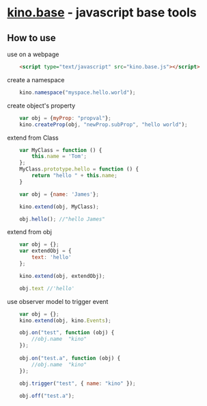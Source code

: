 [kino.base](#) - javascript base tools 
==================================================
How to use
--------------------------------------
use on a webpage
```html
	<script type="text/javascript" src="kino.base.js"></script>
```
create a namespace
```js
	kino.namespace("myspace.hello.world");
```

create object's property
```js
	var obj = {myProp: "propval"};
    kino.createProp(obj, "newProp.subProp", "hello world");
```

extend from Class
```js
	var MyClass = function () {
        this.name = 'Tom';
    };
    MyClass.prototype.hello = function () {
        return "hello " + this.name;
    }

    var obj = {name: 'James'};

    kino.extend(obj, MyClass);

    obj.hello(); //"hello James"
```

extend from obj
```js
    var obj = {};
    var extendObj = {
        text: 'hello'
    };

    kino.extend(obj, extendObj);

    obj.text //'hello'
```

 use observer model to trigger event
```js
    var obj = {};
    kino.extend(obj, kino.Events);

    obj.on("test", function (obj) {
        //obj.name  "kino"
    });
    
    obj.on("test.a", function (obj) {
        //obj.name  "kino"
    });

    obj.trigger("test", { name: "kino" });
    
    obj.off("test.a");
```



